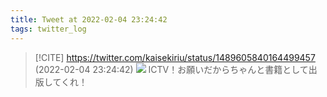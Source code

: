 ```yaml
---
title: Tweet at 2022-02-04 23:24:42
tags: twitter_log
---
```


> [!CITE] https://twitter.com/kaisekiriu/status/1489605840164499457 (2022-02-04 23:24:42)
> ![](https://twitter.com/kaisekiriu/status/1489605840164499457)
> ICTV！お願いだからちゃんと書籍として出版してくれ！
